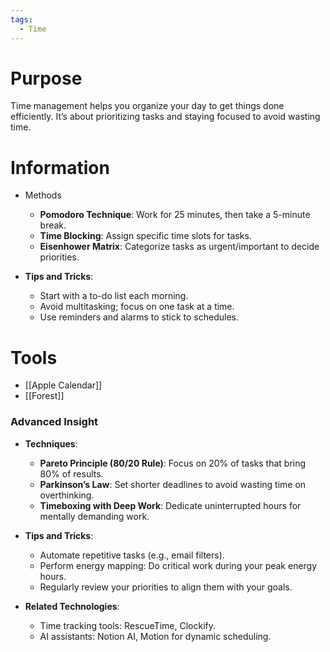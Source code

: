 ```yaml
---
tags:
  - Time
---
```

# Purpose

Time management helps you organize your day to get things done efficiently. It’s about prioritizing tasks and staying focused to avoid wasting time.

# Information

- Methods
	- **Pomodoro Technique**: Work for 25 minutes, then take a 5-minute break.  
	- **Time Blocking**: Assign specific time slots for tasks.  
	- **Eisenhower Matrix**: Categorize tasks as urgent/important to decide priorities.

- **Tips and Tricks**:  
	- Start with a to-do list each morning.  
	- Avoid multitasking; focus on one task at a time.  
	- Use reminders and alarms to stick to schedules.  

# Tools

- [[Apple Calendar]]
- [[Forest]]

### **Advanced Insight**  
- **Techniques**:  
  - **Pareto Principle (80/20 Rule)**: Focus on 20% of tasks that bring 80% of results.  
  - **Parkinson’s Law**: Set shorter deadlines to avoid wasting time on overthinking.  
  - **Timeboxing with Deep Work**: Dedicate uninterrupted hours for mentally demanding work.

- **Tips and Tricks**:  
  - Automate repetitive tasks (e.g., email filters).  
  - Perform energy mapping: Do critical work during your peak energy hours.  
  - Regularly review your priorities to align them with your goals.

- **Related Technologies**:  
  - Time tracking tools: RescueTime, Clockify.  
  - AI assistants: Notion AI, Motion for dynamic scheduling.  
